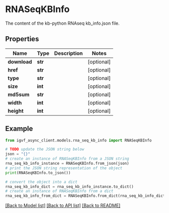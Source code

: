 # RNASeqKBInfo

The content of the kb-python RNAseq kb_info.json file.

## Properties

Name | Type | Description | Notes
------------ | ------------- | ------------- | -------------
**download** | **str** |  | [optional] 
**href** | **str** |  | [optional] 
**type** | **str** |  | [optional] 
**size** | **int** |  | [optional] 
**md5sum** | **str** |  | [optional] 
**width** | **int** |  | [optional] 
**height** | **int** |  | [optional] 

## Example

```python
from igvf_async_client.models.rna_seq_kb_info import RNASeqKBInfo

# TODO update the JSON string below
json = "{}"
# create an instance of RNASeqKBInfo from a JSON string
rna_seq_kb_info_instance = RNASeqKBInfo.from_json(json)
# print the JSON string representation of the object
print(RNASeqKBInfo.to_json())

# convert the object into a dict
rna_seq_kb_info_dict = rna_seq_kb_info_instance.to_dict()
# create an instance of RNASeqKBInfo from a dict
rna_seq_kb_info_from_dict = RNASeqKBInfo.from_dict(rna_seq_kb_info_dict)
```
[[Back to Model list]](../README.md#documentation-for-models) [[Back to API list]](../README.md#documentation-for-api-endpoints) [[Back to README]](../README.md)



